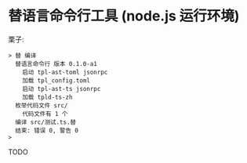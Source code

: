 # 替语言命令行工具 (node.js 运行环境)

栗子:

```
> 替 编译
  替语言命令行 版本 0.1.0-a1
    启动 tpl-ast-toml jsonrpc
    加载 tpl_config.toml
    启动 tpl-ast-ts jsonrpc
    加载 tpld-ts-zh
  枚举代码文件 src/
    代码文件有 1 个
  编译 src/测试.ts.替
  结束: 错误 0, 警告 0
>
```

TODO

